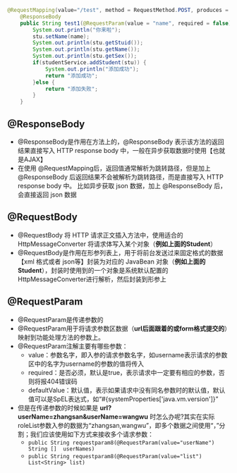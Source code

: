 ```java
@RequestMapping(value="/test", method = RequestMethod.POST, produces = {"application/json;charset=UTF-8"})
	@ResponseBody
	public String test1(@RequestParam(value = "name", required = false) String name, @RequestBody Student stu) {
		System.out.println("你来啦");
		stu.setName(name);
		System.out.println(stu.getStuid());
		System.out.println(stu.getName());
		System.out.println(stu.getSex());
		if(studentService.addStudent(stu)) {
			System.out.println("添加成功");
			return "添加成功";
		}else {
			return "添加失败";
		}
	}
```
## @ResponseBody
* @ResponseBody是作用在方法上的，@ResponseBody 表示该方法的返回结果直接写入 HTTP response body 中，一般在异步获取数据时使用【也就是AJAX】
* 在使用 @RequestMapping后，返回值通常解析为跳转路径，但是加上 @ResponseBody 后返回结果不会被解析为跳转路径，而是直接写入 HTTP response body 中。 比如异步获取 json 数据，加上 @ResponseBody 后，会直接返回 json 数据
## @RequestBody
* @RequestBody 将 HTTP 请求正文插入方法中，使用适合的 HttpMessageConverter 将请求体写入某个对象（**例如上面的Student**）
* @RequestBody是作用在形参列表上，用于将前台发送过来固定格式的数据【xml 格式或者 json等】封装为对应的 JavaBean 对象（**例如上面的Student**），封装时使用到的一个对象是系统默认配置的 HttpMessageConverter进行解析，然后封装到形参上
## @RequestParam
* @RequestParam是传递参数的
* @RequestParam用于将请求参数区数据（**url后面跟着的或form格式提交的**）映射到功能处理方法的参数上。
* @RequestParam注解主要有哪些参数：
    * value：参数名字，即入参的请求参数名字，如username表示请求的参数区中的名字为username的参数的值将传入
    * required：是否必须，默认是true，表示请求中一定要有相应的参数，否则将报404错误码
    * defaultValue：默认值，表示如果请求中没有同名参数时的默认值，默认值可以是SpEL表达式，如“#{systemProperties['java.vm.version']}”
* 但是在传递参数的时候如果是 **url?userName=zhangsan&userName=wangwu** 时怎么办呢?其实在实际roleList参数入参的数据为“zhangsan,wangwu”，即多个数据之间使用“，”分割；我们应该使用如下方式来接收多个请求参数：
    * `public String requestparam8(@RequestParam(value="userName") String []  userNames)`
    * `public String requestparam8(@RequestParam(value="list") List<String> list)`


